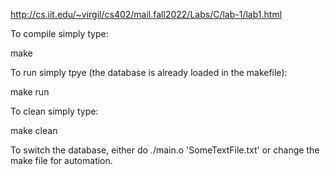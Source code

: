 http://cs.iit.edu/~virgil/cs402/mail.fall2022/Labs/C/lab-1/lab1.html

To compile simply type: 

make 

To run simply tpye (the database is already loaded in the makefile): 

make run

To clean simply type: 

make clean

To switch the database, either do ./main.o 'SomeTextFile.txt' or change the make file for automation. 
